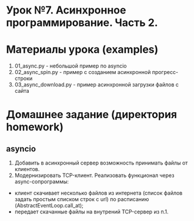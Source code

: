 # Урок №7. Асинхронное программирование. Часть 2.

# Материалы урока (examples)
1. 01_async.py - небольшой пример по asyncio
2. 02_async_spin.py - пример с созданием асинхронной прогресс-строки
3. 03_async_download.py - пример асинхронной загрузки файлов с сайта

# Домашнее задание (директория homework)
## asyncio
1. Добавить в асинхронный сервер возможность принимать файлы от клиентов.
2. Модернизировать TCP-клиент. Реализовать функционал через async-сопрограммы:
* клиент скачивает несколько файлов из интернета (список файлов задать простым списком строк с url) по расписанию (AbstractEventLoop.call_at);
* передает скачанные файлы на внутрений TCP-сервер из п.1.
